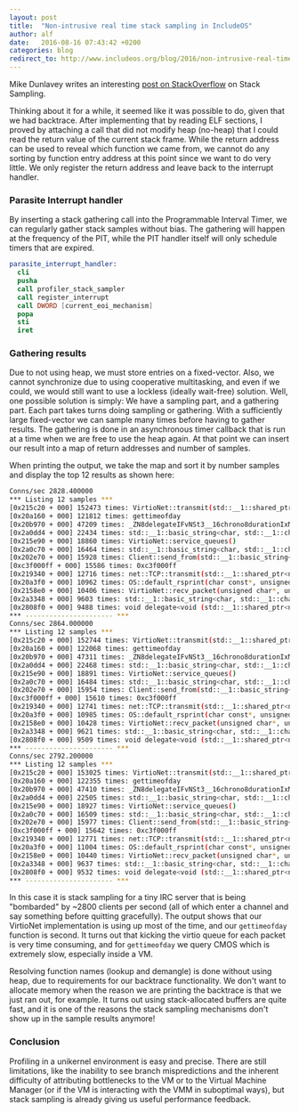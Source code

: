 ```yaml
---
layout: post
title:  "Non-intrusive real time stack sampling in IncludeOS"
author: alf
date:   2016-08-16 07:43:42 +0200
categories: blog
redirect_to: http://www.includeos.org/blog/2016/non-intrusive-real-time-stack-sampling-in-includeos.html
---
```

Mike Dunlavey writes an interesting [post on StackOverflow](http://stackoverflow.com/questions/375913/what-can-i-use-to-profile-c-code-in-linux/378024#378024) on Stack Sampling.

Thinking about it for a while, it seemed like it was possible to do, given that we had backtrace. After implementing that by reading ELF sections, I proved by attaching a call that did not modify heap (no-heap) that I could read the return value of the current stack frame. While the return address can be used to reveal which function we came from, we cannot do any sorting by function entry address at this point since we want to do very little. We only register the return address and leave back to the interrupt handler.

### Parasite Interrupt handler

By inserting a stack gathering call into the Programmable Interval Timer, we can regularly gather stack samples without bias. The gathering will happen at the frequency of the PIT, while the PIT handler itself will only schedule timers that are expired.

```nasm
parasite_interrupt_handler:
  cli
  pusha
  call profiler_stack_sampler
  call register_interrupt
  call DWORD [current_eoi_mechanism]
  popa
  sti
  iret
```

### Gathering results

Due to not using heap, we must store entries on a fixed-vector. Also, we cannot synchronize due to using cooperative multitasking, and even if we could, we would still want to use a lockless (ideally wait-free) solution. Well, one possible solution is simply: We have a sampling part, and a gathering part. Each part takes turns doing sampling or gathering. With a sufficiently large fixed-vector we can sample many times before having to gather results. The gathering is done in an asynchronous timer callback that is run at a time when we are free to use the heap again. At that point we can insert our result into a map of return addresses and number of samples.

When printing the output, we take the map and sort it by number samples and display the top 12 results as shown here:

```sh
Conns/sec 2828.400000
*** Listing 12 samples ***
[0x215c20 + 000] 152473 times: VirtioNet::transmit(std::__1::shared_ptr<net::Packet>)
[0x20a160 + 000] 121812 times: gettimeofday
[0x20b970 + 000] 47209 times: _ZN8delegateIFvNSt3__16chrono8durationIxNS0_5ratioILx1ELx1000000EEEEEEE12functor_stubIZN2OS5startEjjE3$_0EENS0_9enable_ifIXntoocvNS7_14is_member_pairIT_EEilEcvNS7_20is_const_member_pairISD_EEilEEvE4typeEPvOS5_
[0x2a0dd4 + 000] 22434 times: std::__1::basic_string<char, std::__1::char_traits<char>, std::__1::allocator<char> >::__grow_by_and_replace(unsigned int, unsigned int, unsigned int, unsigned int, unsigned int, unsigned int, char const*)
[0x215e90 + 000] 18860 times: VirtioNet::service_queues()
[0x2a0c70 + 000] 16464 times: std::__1::basic_string<char, std::__1::char_traits<char>, std::__1::allocator<char> >::append(char const*, unsigned int)
[0x202e70 + 000] 15928 times: Client::send_from(std::__1::basic_string<char, std::__1::char_traits<char>, std::__1::allocator<char> > const&, unsigned short, std::__1::basic_string<char, std::__1::char_traits<char>, std::__1::allocator<char> > const&)
[0xc3f000ff + 000] 15586 times: 0xc3f000ff
[0x219340 + 000] 12716 times: net::TCP::transmit(std::__1::shared_ptr<net::tcp::Packet>)
[0x20a3f0 + 000] 10962 times: OS::default_rsprint(char const*, unsigned int)
[0x2158e0 + 000] 10406 times: VirtioNet::recv_packet(unsigned char*, unsigned short)
[0x2a3348 + 000] 9603 times: std::__1::basic_string<char, std::__1::char_traits<char>, std::__1::allocator<char> >::__init(char const*, unsigned int, unsigned int)
[0x2808f0 + 000] 9488 times: void delegate<void (std::__1::shared_ptr<net::Packet>)>::method_stub<net::Arp, &(net::Arp::transmit(std::__1::shared_ptr<net::Packet>))>(void*, std::__1::shared_ptr<net::Packet>&&)
*** ---------------------- ***
Conns/sec 2864.000000
*** Listing 12 samples ***
[0x215c20 + 000] 152744 times: VirtioNet::transmit(std::__1::shared_ptr<net::Packet>)
[0x20a160 + 000] 122068 times: gettimeofday
[0x20b970 + 000] 47311 times: _ZN8delegateIFvNSt3__16chrono8durationIxNS0_5ratioILx1ELx1000000EEEEEEE12functor_stubIZN2OS5startEjjE3$_0EENS0_9enable_ifIXntoocvNS7_14is_member_pairIT_EEilEcvNS7_20is_const_member_pairISD_EEilEEvE4typeEPvOS5_
[0x2a0dd4 + 000] 22468 times: std::__1::basic_string<char, std::__1::char_traits<char>, std::__1::allocator<char> >::__grow_by_and_replace(unsigned int, unsigned int, unsigned int, unsigned int, unsigned int, unsigned int, char const*)
[0x215e90 + 000] 18891 times: VirtioNet::service_queues()
[0x2a0c70 + 000] 16484 times: std::__1::basic_string<char, std::__1::char_traits<char>, std::__1::allocator<char> >::append(char const*, unsigned int)
[0x202e70 + 000] 15954 times: Client::send_from(std::__1::basic_string<char, std::__1::char_traits<char>, std::__1::allocator<char> > const&, unsigned short, std::__1::basic_string<char, std::__1::char_traits<char>, std::__1::allocator<char> > const&)
[0xc3f000ff + 000] 15610 times: 0xc3f000ff
[0x219340 + 000] 12741 times: net::TCP::transmit(std::__1::shared_ptr<net::tcp::Packet>)
[0x20a3f0 + 000] 10985 times: OS::default_rsprint(char const*, unsigned int)
[0x2158e0 + 000] 10428 times: VirtioNet::recv_packet(unsigned char*, unsigned short)
[0x2a3348 + 000] 9621 times: std::__1::basic_string<char, std::__1::char_traits<char>, std::__1::allocator<char> >::__init(char const*, unsigned int, unsigned int)
[0x2808f0 + 000] 9509 times: void delegate<void (std::__1::shared_ptr<net::Packet>)>::method_stub<net::Arp, &(net::Arp::transmit(std::__1::shared_ptr<net::Packet>))>(void*, std::__1::shared_ptr<net::Packet>&&)
*** ---------------------- ***
Conns/sec 2792.200000
*** Listing 12 samples ***
[0x215c20 + 000] 153025 times: VirtioNet::transmit(std::__1::shared_ptr<net::Packet>)
[0x20a160 + 000] 122355 times: gettimeofday
[0x20b970 + 000] 47410 times: _ZN8delegateIFvNSt3__16chrono8durationIxNS0_5ratioILx1ELx1000000EEEEEEE12functor_stubIZN2OS5startEjjE3$_0EENS0_9enable_ifIXntoocvNS7_14is_member_pairIT_EEilEcvNS7_20is_const_member_pairISD_EEilEEvE4typeEPvOS5_
[0x2a0dd4 + 000] 22505 times: std::__1::basic_string<char, std::__1::char_traits<char>, std::__1::allocator<char> >::__grow_by_and_replace(unsigned int, unsigned int, unsigned int, unsigned int, unsigned int, unsigned int, char const*)
[0x215e90 + 000] 18927 times: VirtioNet::service_queues()
[0x2a0c70 + 000] 16509 times: std::__1::basic_string<char, std::__1::char_traits<char>, std::__1::allocator<char> >::append(char const*, unsigned int)
[0x202e70 + 000] 15977 times: Client::send_from(std::__1::basic_string<char, std::__1::char_traits<char>, std::__1::allocator<char> > const&, unsigned short, std::__1::basic_string<char, std::__1::char_traits<char>, std::__1::allocator<char> > const&)
[0xc3f000ff + 000] 15642 times: 0xc3f000ff
[0x219340 + 000] 12771 times: net::TCP::transmit(std::__1::shared_ptr<net::tcp::Packet>)
[0x20a3f0 + 000] 11004 times: OS::default_rsprint(char const*, unsigned int)
[0x2158e0 + 000] 10440 times: VirtioNet::recv_packet(unsigned char*, unsigned short)
[0x2a3348 + 000] 9637 times: std::__1::basic_string<char, std::__1::char_traits<char>, std::__1::allocator<char> >::__init(char const*, unsigned int, unsigned int)
[0x2808f0 + 000] 9532 times: void delegate<void (std::__1::shared_ptr<net::Packet>)>::method_stub<net::Arp, &(net::Arp::transmit(std::__1::shared_ptr<net::Packet>))>(void*, std::__1::shared_ptr<net::Packet>&&)
*** ---------------------- ***
```
In this case it is stack sampling for a tiny IRC server that is being "bombarded" by ~2800 clients per second (all of which enter a channel and say something before quitting gracefully). The output shows that our VirtioNet implementation is using up most of the time, and our `gettimeofday` function is second. It turns out that kicking the virtio queue for each packet is very time consuming, and for `gettimeofday` we query CMOS which is extremely slow, especially inside a VM.

Resolving function names (lookup and demangle) is done without using heap, due to requirements for our backtrace functionality. We don't want to allocate memory when the reason we are printing the backtrace is that we just ran out, for example. It turns out using stack-allocated buffers are quite fast, and it is one of the reasons the stack sampling mechanisms don't show up in the sample results anymore!

### Conclusion

Profiling in a unikernel environment is easy and precise. There are still limitations, like the inability to see branch mispredictions and the inherent difficulty of attributing bottlenecks to the VM or to the Virtual Machine Manager (or if the VM is interacting with the VMM in suboptimal ways), but stack sampling is already giving us useful performance feedback.
